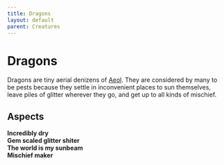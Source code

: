 ```yaml
---
title: Dragons
layout: default
parent: Creatures
---
```


# Dragons
Dragons are tiny aerial denizens of [Aeol](/FATE_in_the_BAWG/locations/Aeol.html).
They are considered by many to be pests because they settle in inconvenient places to sun themselves, leave piles of glitter wherever they go, and get up to all kinds of mischief.

## Aspects
**Incredibly dry** \
**Gem scaled glitter shiter** \
**The world is my sunbeam** \
**Mischief maker**